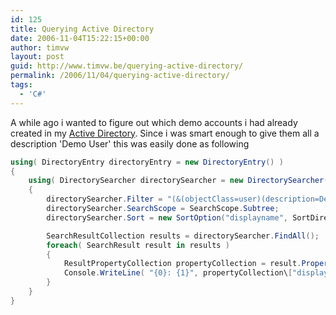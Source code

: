 ```yaml
---
id: 125
title: Querying Active Directory
date: 2006-11-04T15:22:15+00:00
author: timvw
layout: post
guid: http://www.timvw.be/querying-active-directory/
permalink: /2006/11/04/querying-active-directory/
tags:
  - 'C#'
---
```

A while ago i wanted to figure out which demo accounts i had already created in my [Active Directory](http://www.microsoft.com/windowsserver2003/technologies/directory/activedirectory/default.mspx). Since i was smart enough to give them all a description 'Demo User' this was easily done as following

```csharp
using( DirectoryEntry directoryEntry = new DirectoryEntry() )
{
	using( DirectorySearcher directorySearcher = new DirectorySearcher() )
	{
		directorySearcher.Filter = "(&(objectClass=user)(description=Demo User))";
		directorySearcher.SearchScope = SearchScope.Subtree;
		directorySearcher.Sort = new SortOption("displayname", SortDirection.Ascending );

		SearchResultCollection results = directorySearcher.FindAll();
		foreach( SearchResult result in results )
		{
			ResultPropertyCollection propertyCollection = result.Properties;
			Console.WriteLine( "{0}: {1}", propertyCollection\["displayname"\]\[0\].ToString(), propertyCollection\["description"\]\[0\].ToString() );
		}
	}
}
```
